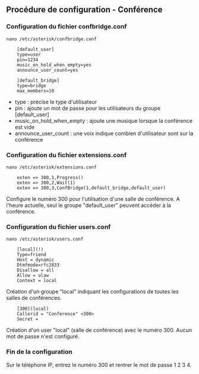 ## Procédure de configuration - Conférence
### Configuration du fichier confbridge.conf
    nano /etc/asterisk/confbridge.conf

        [default_user]
        type=user
        pin=1234
        music_on_hold_when_empty=yes
        announce_user_count=yes

        [default_bridge]
        type=bridge
        max_members=10

* type : précise le type d'utilisateur
* pin : ajoute un mot de passe pour les utilisateurs du groupe [default_user]
* music_on_hold_when_empty : ajoute une musique lorsque la conférence est vide
* announce_user_count : une voix indique combien d'utilisateur sont sur la conférence

### Configuration du fichier extensions.conf
    nano /etc/asterisk/extensions.conf

        exten => 300,1,Progress()
        exten => 300,2,Wait(1)
        exten => 300,3,ConfBridge(1,default_bridge,default_user)

Configure le numéro 300 pour l'utilisation d'une salle de conférence. A l'heure actuelle, seul le groupe "default_user" peuvent accéder à la conférence.

### Configuration du fichier users.conf
    nano /etc/asterisk/users.conf

        [local](!)
        Type=friend
        Host = dynamic
        Dtmfmode=rfc2833
        Disallow = all
        Allow = ulaw
        Context = local

Création d'un groupe "local" indiquant les configurations de toutes les salles de conférences.

        [300](local)
        Callerid = "Conference" <300>
        Secret =
    
Création d'un user "local" (salle de conférence) avec le numéro 300. Aucun mot de passe n'est configuré.

### Fin de la configuration

Sur le téléphone IP, entrez le numéro 300 et rentrer le mot de passe 1 2 3 4. 